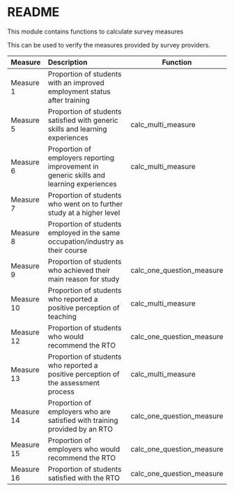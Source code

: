 # README

This module contains functions to calculate survey measures

This can be used to verify the measures provided by survey providers.

| Measure | Description | Function |
|:--------|:------------|----------|
| Measure 1 | Proportion of students with an improved employment status after training |  |
| Measure 5 | Proportion of students satisfied with generic skills and learning experiences | calc_multi_measure |
| Measure 6 | Proportion of employers reporting improvement in generic skills and learning experiences | calc_multi_measure |
| Measure 7 | Proportion of students who went on to further study at a higher level |  |
| Measure 8 | Proportion of students employed in the same occupation/industry as their course |  |
| Measure 9 | Proportion of students who achieved their main reason for study | calc_one_question_measure |
| Measure 10 | Proportion of students who reported a positive perception of teaching | calc_multi_measure |
| Measure 12 | Proportion of students who would recommend the RTO | calc_one_question_measure |
| Measure 13 | Proportion of students who reported a positive perception of the assessment process | calc_multi_measure |
| Measure 14 | Proportion of employers who are satisfied with training provided by an RTO | calc_one_question_measure |
| Measure 15 | Proportion of employers who would recommend the RTO | calc_one_question_measure |
| Measure 16 | Proportion of students satisfied with the RTO | calc_one_question_measure |

